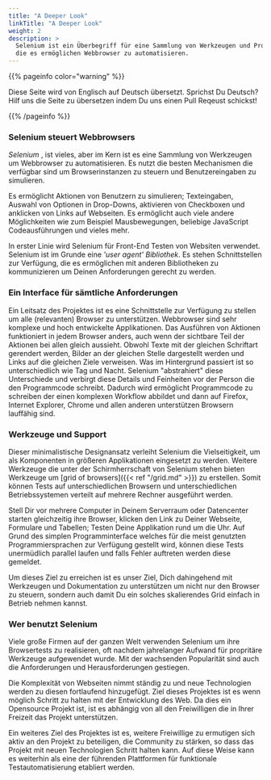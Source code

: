 ```yaml
---
title: "A Deeper Look"
linkTitle: "A Deeper Look"
weight: 2
description: >
  Selenium ist ein Überbegriff für eine Sammlung von Werkzeugen und Programmbibliotheken 
  die es ermöglichen Webbrowser zu automatisieren.
---
```


{{% pageinfo color="warning" %}}
<p class="lead">
   <i class="fas fa-language display-4"></i> 
   Diese Seite wird von Englisch 
   auf Deutsch übersetzt. Sprichst Du Deutsch? Hilf uns die Seite 
   zu übersetzen indem Du uns einen Pull Reqeust schickst!
</p>
{{% /pageinfo %}}

### Selenium steuert Webbrowsers

_Selenium_ , ist vieles, aber im Kern ist es eine Sammlung von Werkzeugen um Webbrowser
zu automatisieren. Es nutzt die besten Mechanismen die verfügbar sind um
Browserinstanzen zu steuern und Benutzereingaben zu simulieren.

Es ermöglicht Aktionen von Benutzern zu simulieren;
Texteingaben,
Auswahl von Optionen in Drop-Downs, aktivieren von Checkboxen und
anklicken von Links auf Webseiten.
Es ermöglicht auch viele andere Möglichkeiten wie zum 
Beispiel Mausbewegungen, beliebige JavaScript Codeausführungen
und vieles mehr.

In erster Linie wird Selenium für Front-End Testen von Websiten verwendet.
Selenium ist im Grunde eine _'user agent' Bibliothek_. 
Es stehen Schnittstellen zur Verfügung, die es ermöglichen mit anderen
Bibliotheken zu kommunizieren um Deinen Anforderungen gerecht zu werden.


### Ein Interface für sämtliche Anforderungen

Ein Leitsatz des Projektes ist es eine Schnittstelle zur Verfügung
zu stellen um alle (relevanten) Browser zu unterstützen.
Webbrowser sind sehr komplexe und hoch entwickelte Applikationen.
Das Ausführen von Aktionen funktioniert in jedem Browser anders, auch
wenn der sichtbare Teil der Aktionen bei allen gleich aussieht.
Obwohl Texte mit der gleichen Schriftart gerendert werden,
Bilder an der gleichen Stelle dargestellt werden
und Links auf die gleichen Ziele verweisen.
Was im Hintergrund passiert ist so unterschiedlich wie Tag und Nacht.
Selenium "abstrahiert" diese Unterschiede und verbirgt diese Details
und Feinheiten vor der Person die den Programmcode schreibt.
Dadurch wird ermöglicht Programmcode zu schreiben der einen komplexen Workflow
abbildet und dann auf Firefox, Internet Explorer, Chrome und allen anderen
unterstützen Browsern lauffähig sind.

### Werkzeuge und Support

Dieser minimalistische Designansatz verleiht Selenium die Vielseitigkeit,
um als Komponenten in größeren Applikationen eingesetzt zu werden.
Weitere Werkzeuge die unter der Schirmherrschaft von Selenium stehen
bieten Werkzeuge um [grid of browsers]({{< ref "/grid.md" >}}) zu 
erstellen.
Somit können Tests auf unterschiedlichen Browsern und unterschiedlichen
Betriebssystemen verteilt auf mehrere Rechner ausgeführt werden.

Stell Dir vor mehrere Computer in Deinem Serverraum oder Datencenter
starten gleichzeitig ihre Browser, klicken den Link zu Deiner Webseite,
Formulare und Tabellen; Testen Deine Applikation rund um die Uhr.
Auf Grund des simplen Programminterface welches für die meist
genutzten Programmiersprachen zur Verfügung gestellt wird, können
diese Tests unermüdlich parallel laufen und falls Fehler auftreten
werden diese gemeldet.

Um dieses Ziel zu erreichen ist es unser Ziel, Dich dahingehend mit Werkzeugen 
und Dokumentation zu unterstützen um nicht nur den Browser zu steuern,
sondern auch damit Du ein solches skalierendes Grid 
einfach in Betrieb nehmen kannst.

### Wer benutzt Selenium

Viele große Firmen auf der ganzen Welt verwenden Selenium
um ihre Browsertests zu realisieren, oft nachdem jahrelanger Aufwand
für propritäre Werkzeuge aufgewendet wurde.
Mit der wachsenden Popularität sind auch die Anforderungen und 
Herausforderungen gestiegen.

Die Komplexität von Webseiten nimmt ständig zu und neue Technologien
werden zu diesen fortlaufend hinzugefügt. Ziel dieses Projektes ist 
es wenn möglich Schritt zu halten mit der Entwicklung des Web.
Da dies ein Opensource Projekt ist, ist es abhängig von 
all den Freiwilligen die in Ihrer Freizeit das Projekt unterstützen. 

Ein weiteres Ziel des Projektes ist es, weitere Freiwillige zu ermutigen
sich aktiv an den Projekt zu beteiligen, die Community zu stärken, so
dass das Projekt mit neuen Technologien Schritt halten kann. Auf diese Weise kann
es weiterhin als eine der führenden Plattformen für funktionale
Testautomatisierung etabliert werden.
